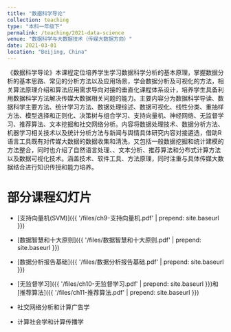 ```yaml
---
title: "数据科学导论"
collection: teaching
type: "本科一年级下"
permalink: /teaching/2021-data-science
venue: "数据科学与大数据技术（传媒大数据方向）"
date: 2021-03-01
location: "Beijing, China"
---
```


《数据科学导论》本课程定位培养学生学习数据科学分析的基本原理，掌握数据分析的基本思路、常见的分析方法以及应用场景，学会数据分析及可视化的方法，相关算法原理介绍和算法应用需求导向对接的垂直化课程体系设计，培养学生具备利用数据科学方法解决传媒大数据相关问题的能力。主要内容分为数据科学导读、数据科学主要方法、统计学习方法、数据处理综述、数据可视化、线性分类、重抽样方法、模型选择和正则化、决策树与组合学习、支持向量机、神经网络、无监督学习、推荐算法、文本挖掘和社交网络分析。内容将数据处理技术、数据分析方法、机器学习相关技术以及统计分析方法与新闻与舆情具体研究内容对接遴选，借助R语言工具既有对传媒大数据的数据收集和清洗，又包括一般数据挖掘和统计建模的方法整合，同时也介绍了自然语言处理、、文本分析、推荐算法和分布式计算方法以及数据可视化技术。涵盖技术、软件工具、方法原理，同时注重与具体传媒大数据结合进行知识传授和能力培养。


部分课程幻灯片
======

- [支持向量机(SVM)]({{ '/files/ch9-支持向量机.pdf' | prepend: site.baseurl }}) 

- [数据智慧和十大原则]({{ '/files/数据智慧和十大原则.pdf' | prepend: site.baseurl }})

- [数据分析报告基础]({{ '/files/数据分析报告基础.pdf' | prepend: site.baseurl }})

- [无监督学习]({{ '/files/ch10-无监督学习.pdf' | prepend: site.baseurl }})和[推荐算法]({{ '/files/ch11-推荐算法.pdf' | prepend: site.baseurl }})


- 社交网络分析和计算广告学

- 计算社会学和计算传播学

